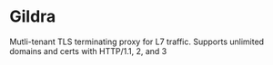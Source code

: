# Gildra
Mutli-tenant TLS terminating proxy for L7 traffic. Supports unlimited domains and certs with HTTP/1.1, 2, and 3
